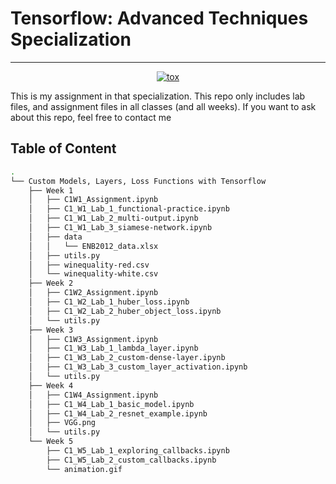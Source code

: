 # Tensorflow: Advanced Techniques Specialization
---

<p align="center">
	<a href="https://github.com/manabil/Tensorflow-Advanced-Techniques-Specialization/actions?workflow=ruff"><img
		alt="tox"
		src="https://github.com/manabil/Tensorflow-Advanced-Techniques-Specialization/workflows/Ruff/badge.svg"></a>
</p>

This is my assignment in that specialization. This repo only includes lab files, and assignment files in all classes (and all weeks). If you want to ask about this repo, feel free to contact me

## Table of Content

```bash
.
└── Custom Models, Layers, Loss Functions with Tensorflow
    ├── Week 1
    │   ├── C1W1_Assignment.ipynb
    │   ├── C1_W1_Lab_1_functional-practice.ipynb
    │   ├── C1_W1_Lab_2_multi-output.ipynb
    │   ├── C1_W1_Lab_3_siamese-network.ipynb
    │   ├── data
    │   │   └── ENB2012_data.xlsx
    │   ├── utils.py
    │   ├── winequality-red.csv
    │   └── winequality-white.csv
    ├── Week 2
    │   ├── C1W2_Assignment.ipynb
    │   ├── C1_W2_Lab_1_huber_loss.ipynb
    │   ├── C1_W2_Lab_2_huber_object_loss.ipynb
    │   └── utils.py
    ├── Week 3
    │   ├── C1W3_Assignment.ipynb
    │   ├── C1_W3_Lab_1_lambda_layer.ipynb
    │   ├── C1_W3_Lab_2_custom-dense-layer.ipynb
    │   ├── C1_W3_Lab_3_custom_layer_activation.ipynb
    │   └── utils.py
    ├── Week 4
    │   ├── C1W4_Assignment.ipynb
    │   ├── C1_W4_Lab_1_basic_model.ipynb
    │   ├── C1_W4_Lab_2_resnet_example.ipynb
    │   ├── VGG.png
    │   └── utils.py
    └── Week 5
        ├── C1_W5_Lab_1_exploring_callbacks.ipynb
        ├── C1_W5_Lab_2_custom_callbacks.ipynb
        └── animation.gif
```
